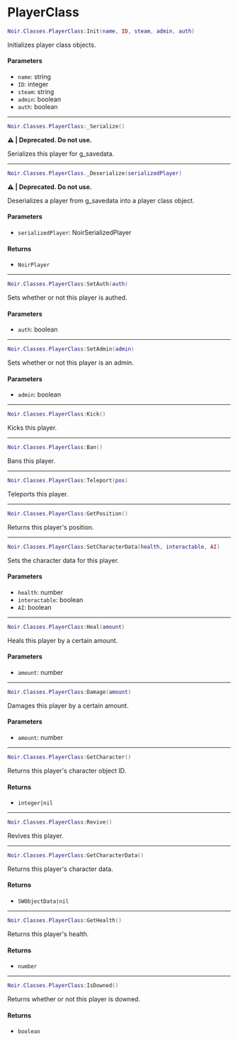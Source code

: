 # PlayerClass

```lua
Noir.Classes.PlayerClass:Init(name, ID, steam, admin, auth)
```

Initializes player class objects.

#### Parameters

* `name`: string
* `ID`: integer
* `steam`: string
* `admin`: boolean
* `auth`: boolean

***

```lua
Noir.Classes.PlayerClass:_Serialize()
```

**⚠️ | Deprecated. Do not use.**

Serializes this player for g\_savedata.

***

```lua
Noir.Classes.PlayerClass._Deserialize(serializedPlayer)
```

**⚠️ | Deprecated. Do not use.**

Deserializes a player from g\_savedata into a player class object.

#### Parameters

* `serializedPlayer`: NoirSerializedPlayer

#### Returns

* `NoirPlayer`

***

```lua
Noir.Classes.PlayerClass:SetAuth(auth)
```

Sets whether or not this player is authed.

#### Parameters

* `auth`: boolean

***

```lua
Noir.Classes.PlayerClass:SetAdmin(admin)
```

Sets whether or not this player is an admin.

#### Parameters

* `admin`: boolean

***

```lua
Noir.Classes.PlayerClass:Kick()
```

Kicks this player.

***

```lua
Noir.Classes.PlayerClass:Ban()
```

Bans this player.

***

```lua
Noir.Classes.PlayerClass:Teleport(pos)
```

Teleports this player.

***

```lua
Noir.Classes.PlayerClass:GetPosition()
```

Returns this player's position.

***

```lua
Noir.Classes.PlayerClass:SetCharacterData(health, interactable, AI)
```

Sets the character data for this player.

#### Parameters

* `health`: number
* `interactable`: boolean
* `AI`: boolean

***

```lua
Noir.Classes.PlayerClass:Heal(amount)
```

Heals this player by a certain amount.

#### Parameters

* `amount`: number

***

```lua
Noir.Classes.PlayerClass:Damage(amount)
```

Damages this player by a certain amount.

#### Parameters

* `amount`: number

***

```lua
Noir.Classes.PlayerClass:GetCharacter()
```

Returns this player's character object ID.

#### Returns

* `integer|nil`

***

```lua
Noir.Classes.PlayerClass:Revive()
```

Revives this player.

***

```lua
Noir.Classes.PlayerClass:GetCharacterData()
```

Returns this player's character data.

#### Returns

* `SWObjectData|nil`

***

```lua
Noir.Classes.PlayerClass:GetHealth()
```

Returns this player's health.

#### Returns

* `number`

***

```lua
Noir.Classes.PlayerClass:IsDowned()
```

Returns whether or not this player is downed.

#### Returns

* `boolean`

